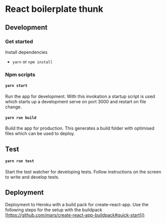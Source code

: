 # React boilerplate thunk

## Development

### Get started

Install dependencies
- `yarn` or `npm install`

### Npm scripts

#### `yarn start`

Run the app for development. With this invokation a startup script is used which starts up a development serve on port 3000 and restart on file change.

#### `yarn run build`

Build the app for production. This generates a build folder with optimised files which can be used to deploy.


## Test

#### `yarn run test`
Start the test watcher for developing tests. Follow instructions on the screen to write and develop tests.

## Deployment

Deployment to Heroku with a build pack for create-react-app. Use the following steps for the setup with the buildpack [https://github.com/mars/create-react-app-buildpack#quick-start]()
